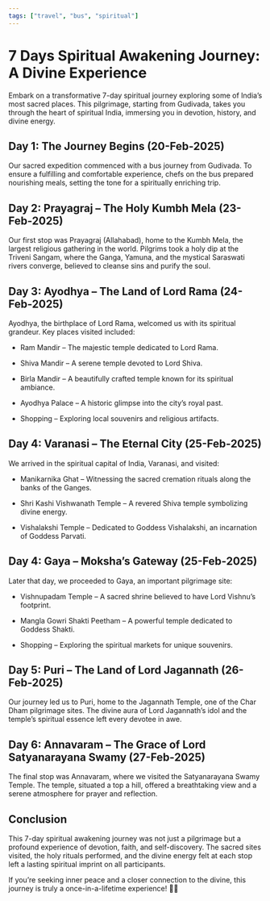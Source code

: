 ```yaml
---
tags: ["travel", "bus", "spiritual"]
---
```



# 7 Days Spiritual Awakening Journey: A Divine Experience

Embark on a transformative 7-day spiritual journey exploring some of India’s most sacred places.
This pilgrimage, starting from Gudivada, takes you through the heart of spiritual India, immersing
you in devotion, history, and divine energy.

## Day 1: The Journey Begins (20-Feb-2025)

Our sacred expedition commenced with a bus journey from Gudivada. To ensure a fulfilling and
comfortable experience, chefs on the bus prepared nourishing meals, setting the tone for a
spiritually enriching trip.

## Day 2: Prayagraj – The Holy Kumbh Mela (23-Feb-2025)

Our first stop was Prayagraj (Allahabad), home to the Kumbh Mela, the largest religious gathering in
the world. Pilgrims took a holy dip at the Triveni Sangam, where the Ganga, Yamuna, and the mystical
Saraswati rivers converge, believed to cleanse sins and purify the soul.

## Day 3: Ayodhya – The Land of Lord Rama (24-Feb-2025)

Ayodhya, the birthplace of Lord Rama, welcomed us with its spiritual grandeur. Key places visited included:

- Ram Mandir – The majestic temple dedicated to Lord Rama.

- Shiva Mandir – A serene temple devoted to Lord Shiva.

- Birla Mandir – A beautifully crafted temple known for its spiritual ambiance.

- Ayodhya Palace – A historic glimpse into the city’s royal past.

- Shopping – Exploring local souvenirs and religious artifacts.

## Day 4: Varanasi – The Eternal City (25-Feb-2025)

We arrived in the spiritual capital of India, Varanasi, and visited:

- Manikarnika Ghat – Witnessing the sacred cremation rituals along the banks of the Ganges.

- Shri Kashi Vishwanath Temple – A revered Shiva temple symbolizing divine energy.

- Vishalakshi Temple – Dedicated to Goddess Vishalakshi, an incarnation of Goddess Parvati.

## Day 4: Gaya – Moksha’s Gateway (25-Feb-2025)

Later that day, we proceeded to Gaya, an important pilgrimage site:

- Vishnupadam Temple – A sacred shrine believed to have Lord Vishnu’s footprint.

- Mangla Gowri Shakti Peetham – A powerful temple dedicated to Goddess Shakti.

- Shopping – Exploring the spiritual markets for unique souvenirs.

## Day 5: Puri – The Land of Lord Jagannath (26-Feb-2025)

Our journey led us to Puri, home to the Jagannath Temple, one of the Char Dham pilgrimage sites. The
divine aura of Lord Jagannath’s idol and the temple’s spiritual essence left every devotee in awe.

## Day 6: Annavaram – The Grace of Lord Satyanarayana Swamy (27-Feb-2025)

The final stop was Annavaram, where we visited the Satyanarayana Swamy Temple. The temple, situated
a top a hill, offered a breathtaking view and a serene atmosphere for prayer and reflection.

## Conclusion

This 7-day spiritual awakening journey was not just a pilgrimage but a profound experience of
devotion, faith, and self-discovery. The sacred sites visited, the holy rituals performed, and the
divine energy felt at each stop left a lasting spiritual imprint on all participants.

If you’re seeking inner peace and a closer connection to the divine, this journey is truly a
once-in-a-lifetime experience! 🙏✨

